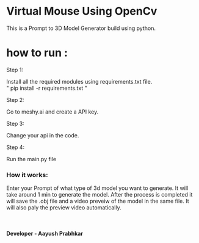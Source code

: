 # Virtual Mouse Using OpenCv

This is a Prompt to 3D Model Generator build using python.

# how to run :

Step 1:

Install all the required modules using requirements.txt file.
<br>
" pip install -r requirements.txt "

Step 2:

Go to meshy.ai and create a API key.

Step 3:

Change your api in the code.

Step 4:

Run the main.py file

<h3><b>How it works:</b></h3>
Enter your Prompt of what type of 3d model you want to generate. It will take around 1 min to generate the model. 
After the process is completed it will save the .obj file and a video preveiw of the model in the same file. It will also paly the preview video automatically.

<br> <h4>Developer - Aayush Prabhkar</h4>
